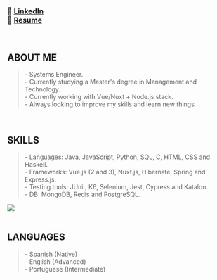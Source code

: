 <h3>
  🔸 <a href="https://www.linkedin.com/in/rodrigo-diaz-6a74a9153/">LinkedIn</a></br>
  🔸 <a href="https://drive.google.com/file/d/1KSwG8dmzlDMwhJfDufKJ2rtNLtGKdcfJ/view?usp=sharing">Resume</a>
</h3>
<br />

<h2>ABOUT ME</h2>
<blockquote>
  - Systems Engineer. <br />
  - Currently studying a Master's degree in Management and Technology. <br />
  - Currently working with Vue/Nuxt + Node.js stack. <br />
  - Always looking to improve my skills and learn new things. <br />
</blockquote>
<br />

<h2>SKILLS</h2>
<blockquote>
  - Languages: Java, JavaScript, Python, SQL, C, HTML, CSS and Haskell. <br />
  - Frameworks: Vue.js (2 and 3), Nuxt.js, Hibernate, Spring and Express.js. <br />
  - Testing tools: JUnit, K6, Selenium, Jest, Cypress and Katalon. <br />
  - DB: MongoDB, Redis and PostgreSQL. <br />
</blockquote>

<picture>
<source 
  srcset="https://github-readme-stats.vercel.app/api/top-langs?username=rdiazutn&show_icons=true&theme=dark&layout=compact"
  media="(prefers-color-scheme: dark)"
/>
<source
  srcset="https://github-readme-stats.vercel.app/api/top-langs?username=rdiazutn&show_icons=true&layout=compact"
  media="(prefers-color-scheme: light), (prefers-color-scheme: no-preference)"
/>
<img src="https://github-readme-stats.vercel.app/api/top-langs?username=rdiazutn&show_icons=true&theme=transparent&layout=compact" />
</picture>
<br />
<br />

<h2>LANGUAGES</h2>
<blockquote>
  - Spanish (Native)<br />
  - English (Advanced)<br />
  - Portuguese (Intermediate)<br />
</blockquote>
<br />
